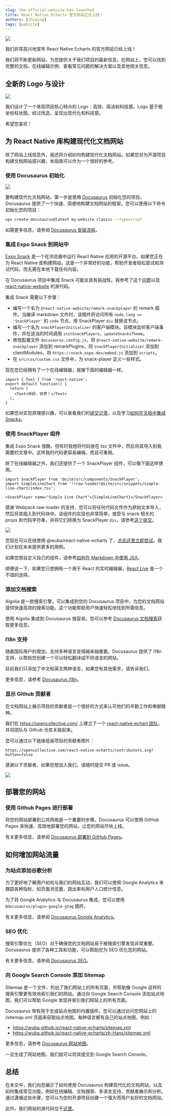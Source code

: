 ```yaml
---
slug: the-official-website-has-launched
title: React Native Echarts 官方网站正式上线！
authors: [zhiqing]
tags: [website]
---
```


![](@site/static/img/react-native-echarts-social-card.png)

我们非常高兴地宣布 React Native Echarts 的官方网站已经上线！

我们将不断更新网站，为您提供关于我们项目的最新信息。在网站上，您可以找到完整的文档、在线编辑示例、查看常见问题的解决方案以及其他相关信息。

## 全新的 Logo 与设计

![](@site/static/img/logo-with-title.svg)

我们设计了一个体现项目核心特点的 Logo：高效、简洁和科技感。Logo 基于极坐标柱状图，经过改造，呈现出现代化和科技感。

希望您喜欢！
<!--truncate-->
## 为 React Native 库构建现代化文档网站

除了网站上线信息外，我还将介绍如何构建现代化文档网站。如果您对为开源项目构建文档网站感兴趣，本指南可以作为一个很好的参考。

### 使用 Docusaurus 初始化

![](https://docusaurus.io/img/slash-introducing.svg)

要构建现代化文档网站，第一步是使用 [Docusaurus](https://docusaurus.io/zh-CN/) 初始化您的项目。Docusaurus 提供了一个快速、简便地构建文档网站的框架。您可以使用以下命令初始化您的项目：

```bash
npx create-docusaurus@latest my-website classic --typescript
```

如需更多信息，请参阅 [Docusaurus 安装流程](https://docusaurus.io/zh-CN/docs/installation)。

### 集成 Expo Snack 到网站中

[Expo Snack](https://snack.expo.dev/) 是一个在浏览器中运行 React Native 应用的开源平台。如果您正在为 React Native 库构建网站，这是一个非常好的功能，帮助开发者轻松尝试和测试代码，而无需在本地下载任何内容。

在 Docusaurus 项目中集成 Snack 可能会具有挑战性。我参考了这个[问题](https://github.com/facebook/docusaurus/issues/3966)以及 [react-native-website](https://github.com/facebook/react-native-website) 的源代码。

集成 Snack 需要以下步骤：

- 编写一个名为 `@react-native-website/remark-snackplayer` 的 remark 插件。当编译 markdown 文件时，该插件将访问所有 `node.lang == 'SnackPlayer'` 的 `code` 节点，用 SnackPlayer `div` 替换该节点。
- 编写一个名为 `snackPlayerInitializer` 的客户端模块。该模块监听客户端事件，并在适当的时间调用 `initSnackPlayers`、`updateSnacksTheme`。
- 修改配置文件 `docusaurus.config.js`，将 `@react-native-website/remark-snackplayer` 添加到 remarkPlugins，将 `snackPlayerInitializer` 添加到 clientModules，将 `https://snack.expo.dev/embed.js` 添加到 `scripts`。
- 在 `src/css/custom.css` 文件中，为 snack-player 定义一些样式。

现在您已经拥有了一个在线编辑器，就像下面的编辑器一样。

```SnackPlayer name=你好世界
import { Text } from 'react-native';
export default function() {
  return (
    <Text>你好，世界！</Text>
  );
}
```

如果您对实现原理感兴趣，可以查看我们的[提交记录](https://github.com/wuba/react-native-echarts/commit/4ff00c01066b0d7eca7f243e3ac3e07de7dbd902)，以及学习[如何在文档中集成 Snacks](https://github.com/expo/snack/blob/main/docs/embedding-snacks.md)。

### 使用 SnackPlayer 组件

集成 Expo Snack 很酷，但有时我想将代码放在 tsx 文件中，然后将其导入到我需要的文章中。这样我的代码更容易编辑，而且可重用。

除了在线编辑器之外，我们还提供了一个 SnackPlayer 组件，可以像下面这样使用。

```tsx
import SnackPlayer from '@site/src/components/SnackPlayer';
import SimpleLineChart from '!!raw-loader!@site/src/snippets/simple-line-chart/index.tsx';

<SnackPlayer name="Simple Line Chart">{SimpleLineChart}</SnackPlayer>
```

感谢 Webpack raw-loader 的支持，您可以将任何代码文件作为原始文本导入，然后将其插入到代码块中。该组件的实现也非常简单，接受与 snack 相关的 props 和代码字符串，并将它们转换为 SnackPlayer `div`，请参考[这个提交](https://github.com/wuba/react-native-echarts/commit/745d5c2d21bc03a42071af4e1da978ec93dbde9e)。

![](./expo-snacks_simple-line-chart.png)

您现在可以在线使用 @wuba/react-native-echarts 了，[点击这里立即尝试](/docs/expo-snacks/simple-line-chart)。我们计划在未来提供更多的用例。

如果您想自定义自己的组件，请参考[如何在 Markdown 中使用 JSX](https://docusaurus.io/zh-CN/docs/markdown-features/react#using-jsx-in-markdown)。

顺便说一下，如果您只想拥有一个用于 React 的实时编辑器，[React Live](https://docusaurus.io/zh-CN/docs/markdown-features/code-blocks#interactive-code-editor) 是一个不错的选择。

### 添加文档搜索

Algolia 是一款搜索引擎，可以集成到您的 Docusaurus 项目中，为您的文档网站提供快速高效的搜索功能。这个功能帮助用户快速轻松地找到所需信息。

使用 Algolia 集成到 Docusaurus 很容易。您可以参考 [Docusaurus 文档搜索](https://docusaurus.io/zh-CN/docs/search)获取更多信息。

### I18n 支持

随着国际用户的增加，支持多种语言变得越来越重要。Docusaurus 提供了 i18n 支持，以帮助您创建一个可以轻松翻译成不同语言的网站。

目前我们只添加了中文和英文两种语言，如果您有其他需求，请告诉我们。

更多信息，请参考 [Docusaurus i18n](https://docusaurus.io/zh-CN/docs/i18n/introduction)。

### 显示 Github 贡献者

在文档网站上展示项目的贡献者是一个很好的方式来认可他们的辛勤工作和奉献精神。

我们在 https://opencollective.com/ 上建立了一个 [react-native-echart 团队](https://opencollective.com/react-native-echarts)，并将团队与 Github 仓库关联起来。

您可以通过以下链接组装项目的贡献者图片：
```
https://opencollective.com/react-native-echarts/contributors.svg?button=false
```

感谢以下贡献者，如果您想加入我们，请随时提交 PR 或 issue。

![](https://opencollective.com/react-native-echarts/contributors.svg?button=false)

## 部署您的网站

### 使用 Github Pages 进行部署

将您的网站部署到公共网络是一个重要的步骤。Docusaurus 可以使用 GitHub Pages 来快速、高效地部署您的网站，让您的网站尽快上线。

有关更多信息，请参阅 [Docusaurus 部署到 GitHub Pages](https://docusaurus.io/zh-CN/docs/deployment#deploying-to-github-pages)。

## 如何增加网站流量

### 为站点添加谷歌分析

为了更好地了解用户如何与我们的网站互动，我们可以使用 Google Analytics 来跟踪各种指标，如页面浏览量、跳出率和用户人口统计信息。

为了将 Google Analytics 与 Docusaurus 集成，您可以使用 `@docusaurus/plugin-google-gtag` 插件。

有关更多信息，请参阅 [Docusaurus Google Analytics](https://docusaurus.io/zh-CN/docs/api/plugins/@docusaurus/plugin-google-gtag)。

### SEO 优化

搜索引擎优化（SEO）对于确保您的文档网站易于被搜索引擎发现非常重要。Docusaurus 提供了各种工具和功能，可以帮助您为 SEO 优化您的网站。

有关更多信息，请参阅 [Docusaurus SEO](https://docusaurus.io/zh-CN/docs/seo)。

### 向 Google Search Console 添加 Sitemap

Sitemap 是一个文件，列出了我们网站上的所有页面，并帮助像 Google 这样的搜索引擎更有效地索引我们的网站。通过向 Google Search Console 添加站点地图，我们可以帮助 Google 发现并索引我们网站上的所有页面。

Docusaurus 带有用于生成站点地图的内置插件。您可以通过访问您网站上的 /sitemap.xml 页面来获取站点地图。每种语言都有自己的站点地图，例如：

- https://wuba.github.io/react-native-echarts/sitemap.xml
- https://wuba.github.io/react-native-echarts/zh-Hans/sitemap.xml

更多信息，请参考 [Docusaurus 网站地图](https://docusaurus.io/zh-CN/docs/api/plugins/@docusaurus/plugin-sitemap)。

一旦生成了网站地图，我们就可以将其提交到 Google Search Console。

## 总结

在本文中，我们向您展示了如何使用 Docusaurus 构建现代化的文档网站，以及如何集成常见功能，例如在线编辑、文档搜索、多语言支持、贡献者展示和分析。通过遵循这些步骤，您可以为您的开源项目创建一个强大而用户友好的文档网站。

此外，我们网站的源代码位于[这里](https://github.com/wuba/react-native-echarts/tree/docs)。
